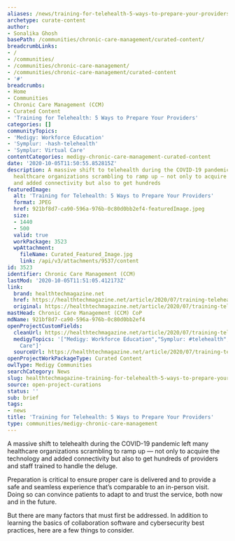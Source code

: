 ```yaml
---
aliases: /news/training-for-telehealth-5-ways-to-prepare-your-providers
archetype: curate-content
author:
- Sonalika Ghosh
basePath: /communities/chronic-care-management/curated-content/
breadcrumbLinks:
- /
- /communities/
- /communities/chronic-care-management/
- /communities/chronic-care-management/curated-content
- '#'
breadcrumbs:
- Home
- Communities
- Chronic Care Management (CCM)
- Curated Content
- 'Training for Telehealth: 5 Ways to Prepare Your Providers'
categories: []
communityTopics:
- 'Medigy: Workforce Education'
- 'Symplur: -hash-telehealth'
- 'Symplur: Virtual Care'
contentCategories: medigy-chronic-care-management-curated-content
date: '2020-10-05T11:50:55.852815Z'
description: A massive shift to telehealth during the COVID-19 pandemic left many
  healthcare organizations scrambling to ramp up — not only to acquire the technology
  and added connectivity but also to get hundreds
featuredImage:
  alt: 'Training for Telehealth: 5 Ways to Prepare Your Providers'
  format: JPEG
  href: 921bf8d7-ca90-596a-976b-0c80d0bb2ef4-featuredImage.jpeg
  size:
  - 1440
  - 500
  valid: true
  workPackage: 3523
  wpAttachment:
    fileName: Curated_Featured_Image.jpg
    link: /api/v3/attachments/9537/content
id: 3523
identifier: Chronic Care Management (CCM)
lastMod: '2020-10-05T11:51:05.412173Z'
link:
  brand: healthtechmagazine.net
  href: https://healthtechmagazine.net/article/2020/07/training-telehealth-5-ways-prepare-your-providers
  original: https://healthtechmagazine.net/article/2020/07/training-telehealth-5-ways-prepare-your-providers
mastHead: Chronic Care Management (CCM) CoP
mdName: 921bf8d7-ca90-596a-976b-0c80d0bb2ef4
openProjectCustomFields:
  cleanUrl: https://healthtechmagazine.net/article/2020/07/training-telehealth-5-ways-prepare-your-providers
  medigyTopics: '["Medigy: Workforce Education","Symplur: #telehealth","Symplur: Virtual
    Care"]'
  sourceUrl: https://healthtechmagazine.net/article/2020/07/training-telehealth-5-ways-prepare-your-providers
openProjectWorkPackageType: Curated Content
owlType: Medigy Communities
searchCategory: News
slug: healthtechmagazine-training-for-telehealth-5-ways-to-prepare-your-providers
source: open-project-curations
status: ''
sub: brief
tags:
- news
title: 'Training for Telehealth: 5 Ways to Prepare Your Providers'
type: communities/medigy-chronic-care-management
---
```


<p>A&nbsp;massive shift to telehealth&nbsp;during the COVID-19 pandemic left many healthcare organizations scrambling to ramp up — not only to acquire the technology and added connectivity but also to get hundreds of providers and staff trained to handle the deluge.</p><p>Preparation is critical to ensure proper care is delivered and to provide a safe and seamless experience that’s comparable to an in-person visit. Doing so can convince patients to adapt to and trust the service, both now and in the future.</p><p>But there are many factors that must first be addressed. In addition to learning the basics of collaboration software and cybersecurity best practices, here are a few things to consider.</p>
